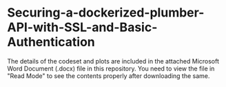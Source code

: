 # Securing-a-dockerized-plumber-API-with-SSL-and-Basic-Authentication

The details of the codeset and plots are included in the attached Microsoft Word Document (.docx) file in this repository. 
You need to view the file in "Read Mode" to see the contents properly after downloading the same.
